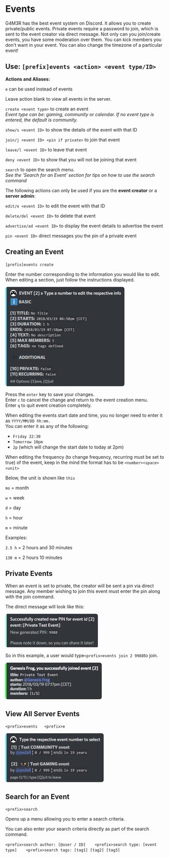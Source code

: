 # Events

G4M3R has the best event system on Discord. It allows you to create private/public events. Private events require a password to join, which is sent to the event creator via direct message. Not only can you join/create events, you have some moderation over them. You can kick members you don't want in your event. You can also change the timezone of a particular event!

## Use: `[prefix]events <action> <event type/ID>`

**Actions and Aliases:**

`e` can be used instead of events

Leave action blank to view all events in the server.

`create <event type>` to create an event  
_Event type can be: gaming, community or calendar. If no event type is entered, the default is community._

`show/s <event ID>` to show the details of the event with that ID

`join/j <event ID> <pin if private>` to join that event

`leave/l <event ID>` to leave that event

`deny <event ID>` to show that you will not be joining that event

`search` to open the search menu.  
_See the 'Search for an Event' section for tips on how to use the search command_

The following actions can only be used if you are the **event creator** or a **server admin**:

`edit/e <event ID>` to edit the event with that ID

`delete/del <event ID>` to delete that event

`advertise/ad <event ID>` to display the event details to advertise the event

`pin <event ID>` direct messages you the pin of a private event

## Creating an Event

`[prefix]events create`

Enter the number corresponding to the information you would like to edit. When editing a section, just follow the instructions displayed.

![](../../.gitbook/assets/ems_eventcreate.png)

Press the `enter` key to save your changes.  
Enter `c` to cancel the change and return to the event creation menu.  
Enter `q` to quit event creation completely.

When editing the events start date and time, you no longer need to enter it as  `YYYY/MM/DD hh:mm.`   
You can enter it as any of the following:

* `Friday 22:30`
* `Tomorrow 10pm`
* `2p` \(which will change the start date to today at 2pm\)

When editing the frequency \(to change frequency, recurring must be set to true\) of the event, keep in the mind the format has to be `<number><space><unit>`

Below, the unit is shown like `this`

`mo` = month

`w` = week

`d` = day

`h` = hour

`m` = minute

Examples:

`2.5 h` = 2 hours and 30 minutes

`130 m` = 2 hours 10 minutes

## Private Events

When an event is set to private, the creator will be sent a pin via direct message. Any member wishing to join this event must enter the pin along with the join command.

The direct message will look like this:

![](../../.gitbook/assets/ems_event-newpin.png)

So in this example, a user would type`<prefix>events join 2 9988`to join.

![](../../.gitbook/assets/ems_eventjoined.png)

## View All Server Events

`<prefix>events  
<prefix>e`

![](../../.gitbook/assets/ems_eventlist.png)

## Search for an Event

`<prefix>search`

Opens up a menu allowing you to enter a search criteria. 

You can also enter your search criteria directly as part of the search command.

`<prefix>search author: [@user / ID]   
<prefix>search type: [event type]   
<prefix>search tags: [tag1] [tag2] [tag3]`



